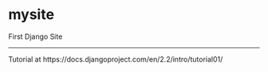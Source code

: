 # mysite
 First Django Site
<hr>
Tutorial at https://docs.djangoproject.com/en/2.2/intro/tutorial01/
